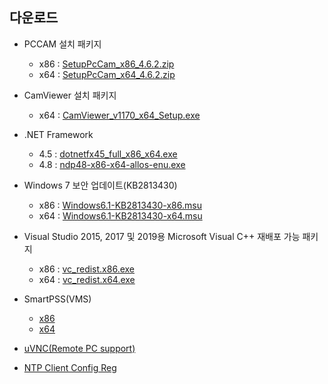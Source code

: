 다운로드
--------

-	PCCAM 설치 패키지

	-	x86 : [SetupPcCam_x86_4.6.2.zip](https://1drv.ms/u/s!Av5BT03azSRRzjvuzlEGOIBf-LEg?e=GLwCe8)
	-	x64 : [SetupPcCam_x64_4.6.2.zip](https://1drv.ms/u/s!Av5BT03azSRRzjomkIiN_TM0gO7Q?e=T9rv41)   

- CamViewer 설치 패키지   
	- x64 : [CamViewer_v1170_x64_Setup.exe](https://1drv.ms/u/s!Av5BT03azSRR4Ftx2ZANHMmtqZt9?e=bIXStr)

-	.NET Framework
	- 4.5 : [dotnetfx45_full_x86_x64.exe](https://go.microsoft.com/fwlink/?LinkId=225702)
	- 4.8 : [ndp48-x86-x64-allos-enu.exe](https://go.microsoft.com/fwlink/?linkid=2088631)

- Windows 7 보안 업데이트(KB2813430)
	- x86 : [Windows6.1-KB2813430-x86.msu](https://download.microsoft.com/download/A/1/C/A1C173FC-C8E6-4DA0-A9CD-44CD64068E27/Windows6.1-KB2813430-x86.msu)
	- x64 : [Windows6.1-KB2813430-x64.msu](https://download.microsoft.com/download/F/D/B/FDB0E76D-2C15-45D1-A49B-BFB405008569/Windows6.1-KB2813430-x64.msu)

-	Visual Studio 2015, 2017 및 2019용 Microsoft Visual C++ 재배포 가능 패키지

	-	x86 : [vc_redist.x86.exe](https://aka.ms/vs/16/release/vc_redist.x86.exe)
	-	x64 : [vc_redist.x64.exe](https://aka.ms/vs/16/release/vc_redist.x64.exe)  

- SmartPSS(VMS)
	* [x86](https://1drv.ms/u/s!Av5BT03azSRR6iAu2T3fviDumZ_-)
	* [x64](https://1drv.ms/u/s!Av5BT03azSRRwAh_rEA7FmFmzZZY)

-	[uVNC(Remote PC support)](https://www.uvnc.com/downloads/ultravnc.html)  

- [NTP Client Config Reg](https://1drv.ms/u/s!Av5BT03azSRR6xDoNTTspCVdubWg?e=dA1BoQ)

